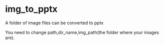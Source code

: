 # img_to_pptx

A folder of image files can be converted to pptx

You need to change path,dir_name,img_path(the folder where your images are).
